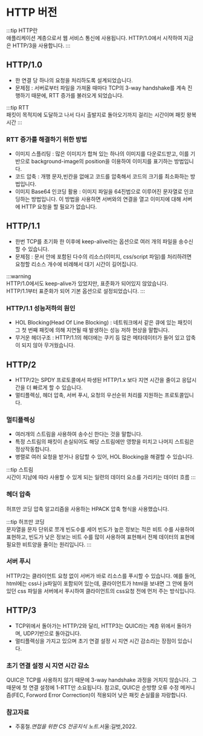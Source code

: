 # HTTP 버전

:::tip HTTP란  
애플리케이션 계층으로서 웹 서비스 통신에 사용됩니다. HTTP/1.0에서 시작하여 지금은 HTTP/3을 사용합니다.
:::

## HTTP/1.0

- 한 연결 당 하나의 요청을 처리하도록 설계되었습니다.
- 문제점 : 서버로부터 파일을 가져올 때마다 TCP의 3-way handshake를 계속 진행하기 때문에, RTT 증가를 불러오게 되었습니다.

:::tip RTT  
패킷이 목적지에 도달하고 나서 다시 출발지로 돌아오기까지 걸리는 시간이며 패킷 왕복 시간
:::

### RTT 증가를 해결하기 위한 방법

- 이미지 스플리팅
  :  많은 이미지가 합쳐 있는 하나의 이미지를 다운로드받고, 이를 기반으로 background-image의 position을 이용하여 이미지를 표기하는 방법입니다.
- 코드 압축
  : 개행 문자,빈칸을 없애고 코드를 압축해서 코드의 크기를 최소화하는 방법입니다.
- 이미지 Base64 인코딩 활용
  : 이미지 파일을 64진법으로 이루어진 문자열로 인코딩하는 방법입니다. 이 방법을 사용하면 서버와의 연결을 열고 이미지에 대해 서버에 HTTP 요청을 할 필요가 없습니다.

## HTTP/1.1

- 한번 TCP를 초기화 한 이후에 keep-alive라는 옵션으로 여러 개의 파일을 송수신할 수 있습니다.
- 문제점 : 문서 안에 포함된 다수의 리소스(이미지, css/script 파일)를 처리하려면 요청할 리소스 개수에 비례해서 대기 시간이 길어집니다.

:::warning  
HTTP/1.0에서도 keep-alive가 있었지만, 표준화가 되어있지 않았습니다.   
HTTP/1.1부터 표준화가 되어 기본 옵션으로 설정되었습니다.
:::

### HTTP/1.1 성능저하의 원인

- HOL Blocking(Head Of Line Blocking)
  : 네트워크에서 같은 큐에 있는 패킷이 그 첫 번째 패킷에 의해 지연될 때 발생하는 성능 저하 현상을 말합니다.
- 무거운 헤더구조
  : HTTP/1.1의 헤더에는 쿠키 등 많은 메타데이터가 들어 있고 압축이 되지 않아 무거웠습니다.

## HTTP/2

- HTTP/2는 SPDY 프로토콜에서 파생된 HTTP/1.x 보다 지연 시간을 줄이고 응답시간을 더 빠르게 할 수 있습니다.
- 멀티플렉싱, 헤더 압축, 서버 푸시, 요청의 우선순위 처리를 지원하는 프로토콜입니다.

### 멀티플렉싱

- 여러개의 스트림을 사용하여 송수신 한다는 것을 말합니다.
- 특정 스트림의 패킷이 손실되어도 해당 스트림에만 영향을 미치고 나머지 스트림은 정상작동합니다.
- 병렬로 여러 요청을 받거나 응답할 수 있어, HOL Blocking을 해결할 수 있습니다.

:::tip 스트림  
시간이 지남에 따라 사용할 수 있게 되는 일련의 데이터 요소를 가리키는 데이터 흐름
:::

### 헤더 압축

허프만 코딩 압축 알고리즘을 사용하는 HPACK 압축 형식을 사용했습니다.

:::tip 허프만 코딩  
문자열을 문자 단위로 쪼개 빈도수를 세어 빈도가 높은 정보는 적은 비트 수를 사용하여 표현하고, 빈도가 낮은 정보는 비트 수를 많이 사용하여 표현해서 전체 데이터의 표현에 필요한 비트양을 줄이는 원리입니다.
:::

### 서버 푸시

HTTP/2는 클라이언트 요청 없이 서버가 바로 리소스를 푸시할 수 있습니다. 예를 들어, html에는 css나 js파일이 포함되어 있는데, 클라이언트가 html을 보내면 그 안에 들어있던 css 파일을 서버에서
푸시하여 클라이언트의 css요청 전에 먼저 주는 방식입니다.

## HTTP/3

- TCP위에서 돌아가는 HTTP/2와 달리, HTTP3는 QUIC라는 계층 위에서 돌아가며, UDP기반으로 돌아갑니다.
- 멀티플렉싱을 가지고 있으며 초기 연결 설정 시 지연 시간 감소라는 장점이 있습니다.

### 초기 연결 설정 시 지연 시간 감소

QUIC은 TCP를 사용하지 않기 때문에 3-way handshake 과정을 거치지 않습니다. 그 때문에 첫 연결 설정에 1-RTT만 소요됩니다. 참고로, QUIC은 순방향 오류 수정 메커니즘(FEC, Forword
Error Correction)이 적용되어 낮은 패킷 손실률을 자랑합니다.

### 참고자료

- 주홍철.*면접을 위한 CS 전공지식 노트*.서울:길벗,2022.